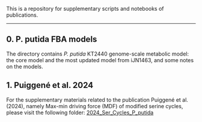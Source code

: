This is a repository for supplementary scripts and notebooks of publications.

---

## 0. P. putida FBA models

The directory contains *P. putida* KT2440 genome-scale metabolic model: the core model and the most updated model from iJN1463, and some notes on the models.

## 1. Puiggené et al. 2024

For the supplementary materials related to the publication Puiggené et al. (2024), namely Max-min driving force (MDF) of modified serine cycles, please visit the following folder: [2024_Ser_Cycles_P_putida](https://github.com/puiggene07/PubSuppl/tree/main/2024_Ser_Cycles_P_putida)
